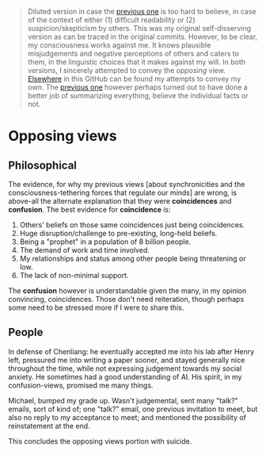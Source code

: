 > Diluted version in case the [previous one](https://github.com/animal-tree/Writing-stuff/blob/main/Stuff65-opposing-views.md) is too hard to believe, in case of the context of either (1) difficult readability or (2) suspicion/skepticism by others. This was my original self-disserving version as can be traced in the original commits. However, to be clear, my consciousness works against me. It knows plausible misjudgements and negative perceptions of others and caters to them, in the linguistic choices that it makes against my will. In both versions, I sincerely attempted to convey the *opposing* view. [Elsewhere](https://github.com/animal-tree/Writing-stuff/blob/main/Stuff55-workers-rights.md) in this GitHub can be found my attempts to convey my own. The [previous one](https://github.com/animal-tree/Writing-stuff/blob/main/Stuff65-opposing-views.md) however perhaps turned out to have done a better job of summarizing everything, believe the individual facts or not.

# Opposing views

## Philosophical

The evidence, for why my previous views [about synchronicities and the consciousness-tethering forces that regulate our minds] are wrong, is above-all the alternate explanation that they were **coincidences** and **confusion**. The best evidence for **coincidence** is:

1. Others' beliefs on those same coincidences just being coincidences.
2. Huge disruption/challenge to pre-existing, long-held beliefs.
3. Being a "prophet" in a population of 8 billion people.
4. The demand of work and time involved.
5. My relationships and status among other people being threatening or low.
6. The lack of non-minimal support.

The **confusion** however is understandable given the many, in my opinion convincing, coincidences. Those don't need reiteration, though perhaps some need to be stressed more if I were to share this.

## People

In defense of Chenliang: he eventually accepted me into his lab after Henry left, pressured me into writing a paper sooner, and stayed generally nice throughout the time, while not expressing judgement towards my social anxiety. He sometimes had a good understanding of AI. His spirit, in my confusion-views, promised me many things.

Michael, bumped my grade up. Wasn't judgemental, sent many "talk?" emails, sort of kind of; one "talk?" email, one previous invitation to meet, but also no reply to my acceptance to meet; and mentioned the possibility of reinstatement at the end.

This concludes the opposing views portion with suicide.
